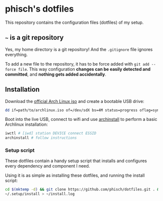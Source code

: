 # phisch's dotfiles

This repository contains the configuration files (dotfiles) of my setup.

## `~` is a git repository

Yes, my home directory is a git repository! And the `.gitignore` file ignores everything.

To add a new file to the repository, it has to be force added with `git add --force file`. This way configuration **changes can be easily detected and committed**, and **nothing gets added accidentally**.

## Installation

Download the [official Arch Linux iso](https://archlinux.org/download/) and create a bootable USB drive:

```sh
dd if=path/to/archlinux.iso of=/dev/sdX bs=4M status=progress oflag=sync
```

Boot into the live USB, connect to wifi and use [archinstall](https://archlinux.org/packages/extra/any/archinstall/) to perform a basic Archlinux installation:

```sh
iwctl # [iwd] station DEVICE connect ESSID
archinstall # follow instructions
```

### Setup script

These dotfiles contain a handy setup script that installs and configures every dependency and component I need.

Using it is as simple as installing these dotfiles, and running the install script:

```sh
cd $(mktemp -d) && git clone https://github.com/phisch/dotfiles.git . && cp -rb . ~
~/.setup/install > ~/install.log
```
